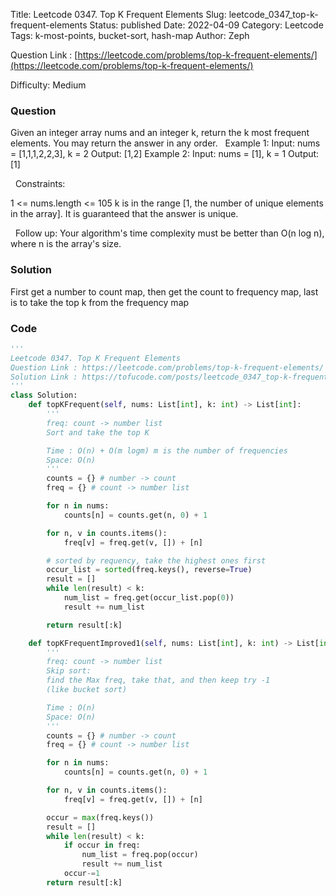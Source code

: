 Title: Leetcode 0347. Top K Frequent Elements
Slug: leetcode_0347_top-k-frequent-elements
Status: published
Date: 2022-04-09
Category: Leetcode
Tags: k-most-points, bucket-sort, hash-map
Author: Zeph

Question Link : [https://leetcode.com/problems/top-k-frequent-elements/](https://leetcode.com/problems/top-k-frequent-elements/)

Difficulty: Medium

### Question
Given an integer array nums and an integer k, return the k most frequent elements. You may return the answer in any order.
 
Example 1:
Input: nums = [1,1,1,2,2,3], k = 2
Output: [1,2]
Example 2:
Input: nums = [1], k = 1
Output: [1]

 
Constraints:

1 <= nums.length <= 105
k is in the range [1, the number of unique elements in the array].
It is guaranteed that the answer is unique.

 
Follow up: Your algorithm's time complexity must be better than O(n log n), where n is the array's size.

### Solution

First get a number to count map, then get the count to frequency map, last is to take the top k from the frequency map


### Code
```python
'''
Leetcode 0347. Top K Frequent Elements
Question Link : https://leetcode.com/problems/top-k-frequent-elements/
Solution Link : https://tofucode.com/posts/leetcode_0347_top-k-frequent-elements.html
'''
class Solution:
    def topKFrequent(self, nums: List[int], k: int) -> List[int]:
        '''
        freq: count -> number list
        Sort and take the top K

        Time : O(n) + O(m logm) m is the number of frequencies
        Space: O(n)
        '''
        counts = {} # number -> count
        freq = {} # count -> number list

        for n in nums:
            counts[n] = counts.get(n, 0) + 1

        for n, v in counts.items():
            freq[v] = freq.get(v, []) + [n]

        # sorted by requency, take the highest ones first
        occur_list = sorted(freq.keys(), reverse=True)
        result = []
        while len(result) < k:
            num_list = freq.get(occur_list.pop(0))
            result += num_list

        return result[:k]

    def topKFrequentImproved1(self, nums: List[int], k: int) -> List[int]:
        '''
        freq: count -> number list
        Skip sort:
        find the Max freq, take that, and then keep try -1
        (like bucket sort)

        Time : O(n)
        Space: O(n)
        '''
        counts = {} # number -> count
        freq = {} # count -> number list

        for n in nums:
            counts[n] = counts.get(n, 0) + 1

        for n, v in counts.items():
            freq[v] = freq.get(v, []) + [n]

        occur = max(freq.keys())
        result = []
        while len(result) < k:
            if occur in freq:
                num_list = freq.pop(occur)
                result += num_list
            occur-=1
        return result[:k]
```

